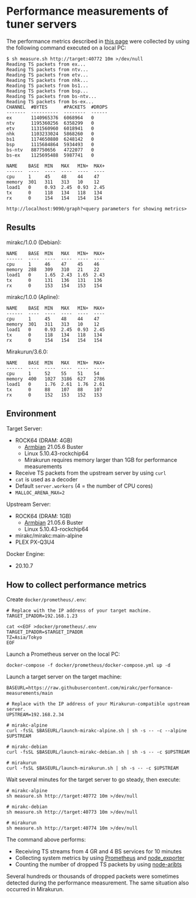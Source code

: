 # Performance measurements of tuner servers

The performance metrics described in
[this page](https://github.com/mirakc/mirakc#8-ts-streams-at-the-same-time) were collected by
using the following command executed on a local PC:

```console
$ sh measure.sh http://target:40772 10m >/dev/null
Reading TS packets from ex...
Reading TS packets from ntv...
Reading TS packets from etv...
Reading TS packets from nhk...
Reading TS packets from bs1...
Reading TS packets from bsp...
Reading TS packets from bs-ntv...
Reading TS packets from bs-ex...
CHANNEL  #BYTES      #PACKETS  #DROPS
-------  ----------  --------  ------
ex       1140965376  6068964   0
ntv      1195360256  6358299   0
etv      1131560960  6018941   0
nhk      1103233024  5868260   0
bs1      1174650880  6248142   0
bsp      1115684864  5934493   0
bs-ntv   887750656   4722077   0
bs-ex    1125695488  5987741   0

NAME    BASE  MIN   MAX   MIN+  MAX+
------  ----  ----  ----  ----  ----
cpu     1     45    48    44    47
memory  301   311   313   10    12
load1   0     0.93  2.45  0.93  2.45
tx      0     118   134   118   134
rx      0     154   154   154   154

http://localhost:9090/graph?<query parameters for showing metrics>
```

## Results

mirakc/1.0.0 (Debian):

```
NAME    BASE  MIN   MAX   MIN+  MAX+
------  ----  ----  ----  ----  ----
cpu     1     46    47    45    46
memory  288   309   310   21    22
load1   0     1.65  2.43  1.65  2.43
tx      0     131   136   131   136
rx      0     153   154   153   154
```

mirakc/1.0.0 (Apline):

```
NAME    BASE  MIN   MAX   MIN+  MAX+
------  ----  ----  ----  ----  ----
cpu     1     45    48    44    47
memory  301   311   313   10    12
load1   0     0.93  2.45  0.93  2.45
tx      0     118   134   118   134
rx      0     154   154   154   154
```

Mirakurun/3.6.0:

```
NAME    BASE  MIN   MAX   MIN+  MAX+
------  ----  ----  ----  ----  ----
cpu     1     52    55    51    54
memory  400   1027  3186  627   2786
load1   0     1.76  2.61  1.76  2.61
tx      0     88    107   88    107
rx      0     152   153   152   153
```

## Environment

Target Server:

* ROCK64 (DRAM: 4GB)
  * [Armbian] 21.05.6 Buster
  * Linux 5.10.43-rockchip64
  * Mirakurun requires memory larger than 1GB for performance measurements
* Receive TS packets from the upstream server by using `curl`
* `cat` is used as a decoder
* Default `server.workers` (4 = the number of CPU cores)
* `MALLOC_ARENA_MAX=2`

Upstream Server:

* ROCK64 (DRAM: 1GB)
  * [Armbian] 21.05.6 Buster
  * Linux 5.10.43-rockchip64
* mirakc/mirakc:main-alpine
* PLEX PX-Q3U4

Docker Engine:

* 20.10.7

## How to collect performance metrics

Create `docker/prometheus/.env`:

```shell
# Replace with the IP address of your target machine.
TARGET_IPADDR=192.168.1.23

cat <<EOF >docker/prometheus/.env
TARGET_IPADDR=$TARGET_IPADDR
TZ=Asia/Tokyo
EOF
```

Launch a Prometheus server on the local PC:

```shell
docker-compose -f docker/prometheus/docker-compose.yml up -d
```

Launch a target server on the target machine:

```shell
BASEURL=https://raw.githubusercontent.com/mirakc/performance-measurements/main

# Replace with the IP address of your Mirakurun-compatible upstream server.
UPSTREAM=192.168.2.34

# mirakc-alpine
curl -fsSL $BASEURL/launch-mirakc-alpine.sh | sh -s -- -c --alpine $UPSTREAM

# mirakc-debian
curl -fsSL $BASEURL/launch-mirakc-debian.sh | sh -s -- -c $UPSTREAM

# mirakurun
curl -fsSL $BASEURL/launch-mirakurun.sh | sh -s -- -c $UPSTREAM
```

Wait several minutes for the target server to go steady, then execute:

```shell
# mirakc-alpine
sh measure.sh http://target:40772 10m >/dev/null

# mirakc-debian
sh measure.sh http://target:40773 10m >/dev/null

# mirakurun
sh measure.sh http://target:40774 10m >/dev/null
```

The command above performs:

* Receiving TS streams from 4 GR and 4 BS services for 10 minutes
* Collecting system metrics by using [Prometheus] and [node_exporter]
* Counting the number of dropped TS packets by using [node-aribts]

Several hundreds or thousands of dropped packets were sometimes detected during the performance
measurement.  The same situation also occurred in Mirakurun.

[Armbian]: https://www.armbian.com/rock64/
[Prometheus]: https://prometheus.io/
[node_exporter]: https://github.com/prometheus/node_exporter
[node-aribts]: https://www.npmjs.com/package/aribts
